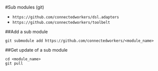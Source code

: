 #Sub modules (git)

- `https://github.com/connectedworkers/dsl.adapters`
- `https://github.com/connectedworkers/toolbelt`

##Add a sub module

	git submodule add https://github.com/connectedworkers/<module_name>

##Get update of a sub module

	cd <module_name>
	git pull

